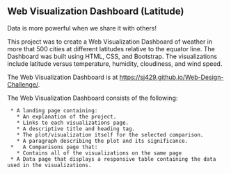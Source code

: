 ## Web Visualization Dashboard (Latitude)

Data is more powerful when we share it with others! 

This project was to create a Web Visualization Dashboard of weather in more that 500 cities at different latitudes relative to the equator line. The Dashboard was built using HTML, CSS, and Bootstrap.  The visualizations include latitude versus temperature, humidity, cloudiness, and wind speed.

The Web Visualization Dashboard is at https://sj429.github.io/Web-Design-Challenge/.

The Web Visualization Dashboard consists of the following:

     * A landing page containing:
       * An explanation of the project.
       * Links to each visualizations page. 
       * A descriptive title and heading tag.
       * The plot/visualization itself for the selected comparison.
       * A paragraph describing the plot and its significance.
     *   A Comparisons page that:
       * Contains all of the visualizations on the same page 
     * A Data page that displays a responsive table containing the data used in the visualizations.
   







